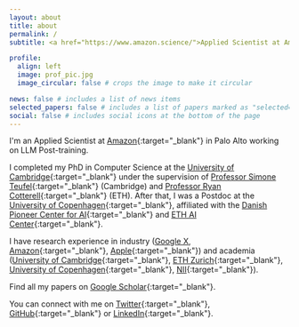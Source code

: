 ```yaml
---
layout: about
title: about
permalink: /
subtitle: <a href="https://www.amazon.science/">Applied Scientist at Amazon</a>

profile:
  align: left
  image: prof_pic.jpg
  image_circular: false # crops the image to make it circular

news: false # includes a list of news items
selected_papers: false # includes a list of papers marked as "selected={true}"
social: false # includes social icons at the bottom of the page
---
```


I'm an Applied Scientist at [Amazon](https://www.amazon.science/){:target="\_blank"} in Palo Alto working on LLM Post-training.

I completed my PhD in Computer Science at the [University of Cambridge](https://www.cl.cam.ac.uk/research/nl/people/){:target="\_blank"} under the supervision of [Professor Simone Teufel](https://www.cl.cam.ac.uk/~sht25/){:target="\_blank"} (Cambridge) and [Professor Ryan Cotterell](https://inf.ethz.ch/people/person-detail.cotterell.html){:target="\_blank"} (ETH). After that, I was a Postdoc at the [University of Copenhagen](https://di.ku.dk/english/research/p1ai/){:target="\_blank"}, affiliated with the [Danish Pioneer Center for AI](https://www.aicentre.dk/){:target="\_blank"} and [ETH AI Center](https://ai.ethz.ch/){:target="\_blank"}.

I have research experience in industry ([Google X](https://x.company/), [Amazon](https://www.amazon.science/){:target="\_blank"}, [Apple](https://machinelearning.apple.com/){:target="\_blank"}) and academia ([University of Cambridge](https://www.cl.cam.ac.uk/research/nl/people/){:target="\_blank"}, [ETH Zurich](https://ai.ethz.ch/){:target="\_blank"}, [University of Copenhagen](https://di.ku.dk/english/research/p1ai/){:target="\_blank"}, [NII](https://www.nii.ac.jp/en/){:target="\_blank"}).

Find all my papers on [Google Scholar](https://scholar.google.com/citations?user=w6_YNtgAAAAJ&hl=en){:target="\_blank"}. 

You can connect with me on [Twitter](https://twitter.com/ValvodaJosef){:target="\_blank"}, [GitHub](https://github.com/valvoda){:target="\_blank"} or [LinkedIn](https://www.linkedin.com/in/valvoda/){:target="\_blank"}.
